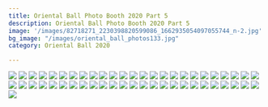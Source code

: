 ```yaml
---
title: Oriental Ball Photo Booth 2020 Part 5
description: Oriental Ball Photo Booth 2020 Part 5
image: '/images/82718271_2230398820599086_1662935054097055744_n-2.jpg'
bg_image: "/images/oriental_ball_photos133.jpg"
category: Oriental Ball 2020

---
```



![](/images/oriental_ball_photobooth401.jpg)
![](/images/oriental_ball_photobooth402.jpg)
![](/images/oriental_ball_photobooth403.jpg)
![](/images/oriental_ball_photobooth404.jpg)
![](/images/oriental_ball_photobooth405.jpg)
![](/images/oriental_ball_photobooth406.jpg)
![](/images/oriental_ball_photobooth407.jpg)
![](/images/oriental_ball_photobooth408.jpg)
![](/images/oriental_ball_photobooth409.jpg)
![](/images/oriental_ball_photobooth410.jpg)
![](/images/oriental_ball_photobooth411.jpg)
![](/images/oriental_ball_photobooth412.jpg)
![](/images/oriental_ball_photobooth413.jpg)
![](/images/oriental_ball_photobooth414.jpg)
![](/images/oriental_ball_photobooth415.jpg)
![](/images/oriental_ball_photobooth416.jpg)
![](/images/oriental_ball_photobooth417.jpg)
![](/images/oriental_ball_photobooth418.jpg)
![](/images/oriental_ball_photobooth419.jpg)
![](/images/oriental_ball_photobooth420.jpg)
![](/images/oriental_ball_photobooth421.jpg)
![](/images/oriental_ball_photobooth422.jpg)
![](/images/oriental_ball_photobooth423.jpg)
![](/images/oriental_ball_photobooth424.jpg)
![](/images/oriental_ball_photobooth425.jpg)
![](/images/oriental_ball_photobooth426.jpg)
![](/images/oriental_ball_photobooth427.jpg)
![](/images/oriental_ball_photobooth428.jpg)
![](/images/oriental_ball_photobooth429.jpg)
![](/images/oriental_ball_photobooth430.jpg)
![](/images/oriental_ball_photobooth431.jpg)
![](/images/oriental_ball_photobooth432.jpg)
![](/images/oriental_ball_photobooth433.jpg)
![](/images/oriental_ball_photobooth434.jpg)
![](/images/oriental_ball_photobooth435.jpg)
![](/images/oriental_ball_photobooth436.jpg)
![](/images/oriental_ball_photobooth437.jpg)
![](/images/oriental_ball_photobooth438.jpg)
![](/images/oriental_ball_photobooth439.jpg)
![](/images/oriental_ball_photobooth440.jpg)
![](/images/oriental_ball_photobooth441.jpg)
![](/images/oriental_ball_photobooth442.jpg)
![](/images/oriental_ball_photobooth443.jpg)
![](/images/oriental_ball_photobooth444.jpg)
![](/images/oriental_ball_photobooth445.jpg)
![](/images/oriental_ball_photobooth446.jpg)
![](/images/oriental_ball_photobooth447.jpg)
![](/images/oriental_ball_photobooth448.jpg)
![](/images/oriental_ball_photobooth449.jpg)
![](/images/oriental_ball_photobooth450.jpg)
![](/images/oriental_ball_photobooth451.jpg)
